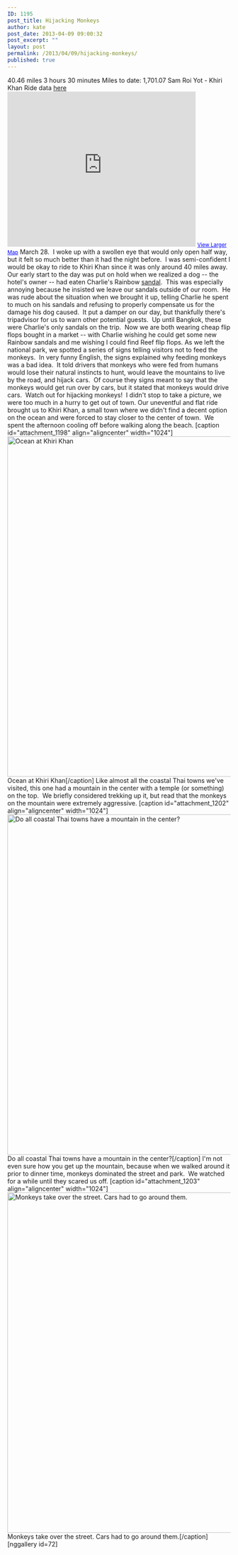 ```yaml
---
ID: 1195
post_title: Hijacking Monkeys
author: kate
post_date: 2013-04-09 09:00:32
post_excerpt: ""
layout: post
permalink: /2013/04/09/hijacking-monkeys/
published: true
---
```

40\.46 miles 3 hours 30 minutes Miles to date: 1,701.07 Sam Roi Yot - Khiri Khan Ride data <a title="Ride data from Sam Roi Yot to Khiri Khan" href="http://cyclemeter.com/3697d4843017f541/Cycle-20130328-0723?r=e" target="_blank">here </a> <iframe src="https://maps.google.com/maps?source=embed&f=q&hl=en&q=http:%2F%2Fshare.abvio.com%2F3697%2Fd484%2F3017%2Ff541%2FCyclemeter-Cycle-20130328-0723.kml&ie=UTF8&t=m&ll=12.005431,99.89162&spn=0.805949,2.488403&output=embed" height="350" width="425" frameborder="0" marginwidth="0" marginheight="0" scrolling="no"></iframe> <small><a style="color: #0000ff; text-align: left;" href="https://maps.google.com/maps?source=embed&f=q&hl=en&q=http:%2F%2Fshare.abvio.com%2F3697%2Fd484%2F3017%2Ff541%2FCyclemeter-Cycle-20130328-0723.kml&ie=UTF8&t=m&ll=12.005431,99.89162&spn=0.805949,2.488403">View Larger Map</a></small> March 28.  I woke up with a swollen eye that would only open half way, but it felt so much better than it had the night before.  I was semi-confident I would be okay to ride to Khiri Khan since it was only around 40 miles away. Our early start to the day was put on hold when we realized a dog -- the hotel's owner -- had eaten Charlie's Rainbow <a title="Rainbow Sandals -- Charlie's favorite" href="http://rainbowsandals.com/" target="_blank">sandal</a>.  This was especially annoying because he insisted we leave our sandals outside of our room.  He was rude about the situation when we brought it up, telling Charlie he spent to much on his sandals and refusing to properly compensate us for the damage his dog caused.  It put a damper on our day, but thankfully there's tripadvisor for us to warn other potential guests.  Up until Bangkok, these were Charlie's only sandals on the trip.  Now we are both wearing cheap flip flops bought in a market -- with Charlie wishing he could get some new Rainbow sandals and me wishing I could find Reef flip flops. As we left the national park, we spotted a series of signs telling visitors not to feed the monkeys.  In very funny English, the signs explained why feeding monkeys was a bad idea.  It told drivers that monkeys who were fed from humans would lose their natural instincts to hunt, would leave the mountains to live by the road, and hijack cars.  Of course they signs meant to say that the monkeys would get run over by cars, but it stated that monkeys would drive cars.  Watch out for hijacking monkeys!  I didn't stop to take a picture, we were too much in a hurry to get out of town. Our uneventful and flat ride brought us to Khiri Khan, a small town where we didn't find a decent option on the ocean and were forced to stay closer to the center of town.  We spent the afternoon cooling off before walking along the beach. [caption id="attachment_1198" align="aligncenter" width="1024"]<a href="http://biking2paradise.com/?attachment_id=1198" rel="attachment wp-att-1198"><img class="size-full wp-image-1198" alt="Ocean at Khiri Khan" src="http://biking2paradise.com/wp-content/uploads/2013/03/2013-03-28-17-46-30.jpg" width="1024" height="768" /></a> Ocean at Khiri Khan[/caption] Like almost all the coastal Thai towns we've visited, this one had a mountain in the center with a temple (or something) on the top.  We briefly considered trekking up it, but read that the monkeys on the mountain were extremely aggressive. [caption id="attachment_1202" align="aligncenter" width="1024"]<a href="http://biking2paradise.com/?attachment_id=1202" rel="attachment wp-att-1202"><img class="size-full wp-image-1202" alt="Do all coastal Thai towns have a mountain in the center? " src="http://biking2paradise.com/wp-content/uploads/2013/03/2013-03-28-18-14-38.jpg" width="1024" height="768" /></a> Do all coastal Thai towns have a mountain in the center?[/caption] I'm not even sure how you get up the mountain, because when we walked around it prior to dinner time, monkeys dominated the street and park.  We watched for a while until they scared us off. [caption id="attachment_1203" align="aligncenter" width="1024"]<a href="http://biking2paradise.com/?attachment_id=1203" rel="attachment wp-att-1203"><img class="size-full wp-image-1203" alt="Monkeys take over the street.  Cars had to go around them.  " src="http://biking2paradise.com/wp-content/uploads/2013/03/2013-03-28-18-18-51.jpg" width="1024" height="768" /></a> Monkeys take over the street. Cars had to go around them.[/caption] [nggallery id=72]
